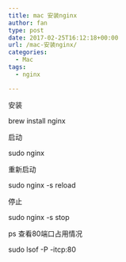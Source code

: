 ```yaml
---
title: mac 安装nginx
author: fan
type: post
date: 2017-02-25T16:12:18+00:00
url: /mac-安装nginx/
categories:
  - Mac
tags:
  - nginx

---
```

安装
  
brew install nginx
  
启动
  
sudo nginx
  
重新启动
  
sudo nginx -s reload
  
停止
  
sudo nginx -s stop
  
ps 查看80端口占用情况
  
sudo lsof -P -itcp:80